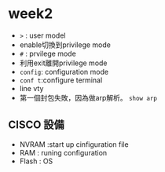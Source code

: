# week2
* ``` > ``` : user model
* enable切換到privilege mode
* ``` # ``` : prvilege mode
* 利用exit離開privilege mode
* ```config```: configuration mode
* ```conf t```:configure terminal
* line vty 
* 第一個封包失敗，因為做arp解析。 ```show arp ```
## CISCO 設備
* NVRAM :start up cinfiguration file
* RAM : runing configuration
* Flash : OS
